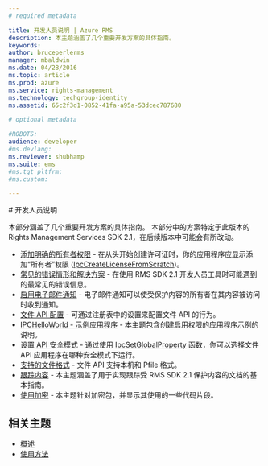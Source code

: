 ```yaml
---
# required metadata

title: 开发人员说明 | Azure RMS
description: 本主题涵盖了几个重要开发方案的具体指南。 
keywords:
author: bruceperlerms
manager: mbaldwin
ms.date: 04/28/2016
ms.topic: article
ms.prod: azure
ms.service: rights-management
ms.technology: techgroup-identity
ms.assetid: 65c2f3d1-0852-41fa-a95a-53dcec787680

# optional metadata

#ROBOTS:
audience: developer
#ms.devlang:
ms.reviewer: shubhamp
ms.suite: ems
#ms.tgt_pltfrm:
#ms.custom:

---
```


﻿# 开发人员说明

本部分涵盖了几个重要开发方案的具体指南。 本部分中的方案特定于此版本的 Rights Management Services SDK 2.1，在后续版本中可能会有所改动。

- [添加明确的所有者权限](add-explicit-owner-rights.md) - 在从头开始创建许可证时，你的应用程序应显示添加“所有者”权限 ([IpcCreateLicenseFromScratch](/rights-management/sdk/2.1/api/win/functions#msipc_ipccreatelicensefromscratch))。
- [常见的错误情形和解决方案](common-error-conditions-and-solutions.md) - 在使用 RMS SDK 2.1 开发人员工具时可能遇到的最常见的错误信息。
- [启用电子邮件通知](how-to-enable-email-notification.md) - 电子邮件通知可以使受保护内容的所有者在其内容被访问时收到通知。
- [文件 API 配置](file-api-configuration.md) - 可通过注册表中的设置来配置文件 API 的行为。
- [IPCHelloWorld - 示例应用程序](how-to-build-your-first-application.md) - 本主题包含创建启用权限的应用程序示例的说明。
- [设置 API 安全模式](setting-the-api-security-mode-api-mode.md) - 通过使用 [IpcSetGlobalProperty](/rights-management/sdk/2.1/api/win/functions#msipc_ipcsetglobalproperty) 函数，你可以选择文件 API 应用程序在哪种安全模式下运行。
- [支持的文件格式](supported-file-formats.md) - 文件 API 支持本机和 Pfile 格式。
- [跟踪内容](tracking-content.md) - 本主题涵盖了用于实现跟踪受 RMS SDK 2.1 保护内容的文档的基本指南。
- [使用加密](working-with-encryption.md) - 本主题针对加密包，并显示其使用的一些代码片段。

 

## 相关主题 ##
* [概述](ad-rms-overview.md)
* [使用方法](how-to-use-msipc.md)
 

 


<!--HONumber=Apr16_HO3-->


